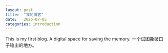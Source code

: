 ```yaml
---
layout: post
title:  "我的博客"
date:   2025-07-05
categories: introduction
---
```


This is my first blog. A digital space for saving the memory.
一个试图撕破口子输出的地方。
